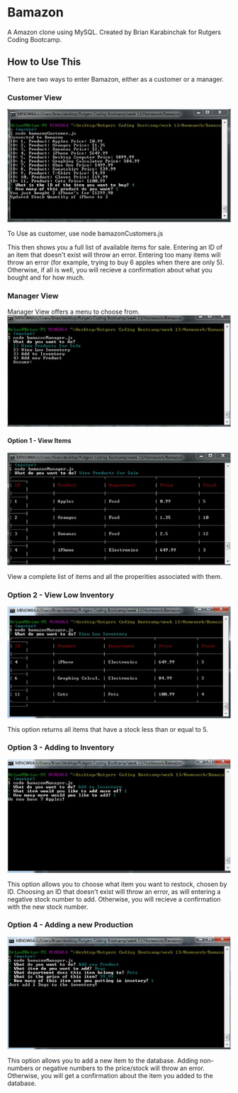 # Bamazon
A Amazon clone using MySQL.  Created by Brian Karabinchak for Rutgers Coding Bootcamp.

## How to Use This
There are two ways to enter Bamazon, either as a customer or a manager.

### Customer View
![Customer View](/images/image1.JPG)

To Use as customer, use <addr>node bamazonCustomers.js</addr>

This then shows you a full list of available items for sale.  Entering an ID of an item that doesn't exist will throw an error.  Entering too many items will throw an error (for example, trying to buy 6 apples when there are only 5).  Otherwise, if all is well, you will recieve a confirmation about what you bought and for how much.

### Manager View
Manager View offers a menu to choose from.
![Manager View](/images/image2.JPG)

#### Option 1 - View Items
![View Items](/images/image3.JPG)

View a complete list of items and all the properities associated with them.
### Option 2 - View Low Inventory
![Low Inventory](/images/image4.JPG)

This option returns all items that have a stock less than or equal to 5.
### Option 3 - Adding to Inventory
![Add Inventory](/images/image5.JPG)

This option allows you to choose what item you want to restock, chosen by ID.  Choosing an ID that doesn't exist will throw an error, as will entering a negative stock number to add.  Otherwise, you will recieve a confirmation with the new stock number.
### Option 4 - Adding a new Production
![Add Item](/images/image6.JPG)

This option allows you to add a new item to the database.  Adding non-numbers or negative numbers to the price/stock will throw an error.  Otherwise, you will get a confirmation about the item you added to the database.
